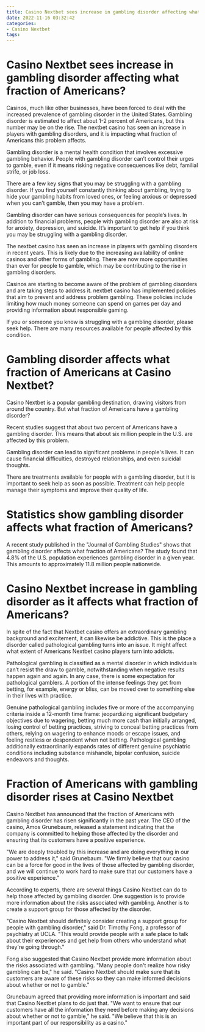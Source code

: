 ```yaml
---
title: Casino Nextbet sees increase in gambling disorder affecting what fraction of Americans
date: 2022-11-16 03:32:42
categories:
- Casino Nextbet
tags:
---
```



#  Casino Nextbet sees increase in gambling disorder affecting what fraction of Americans?

Casinos, much like other businesses, have been forced to deal with the increased prevalence of gambling disorder in the United States. Gambling disorder is estimated to affect about 1-2 percent of Americans, but this number may be on the rise. The nextbet casino has seen an increase in players with gambling disorders, and it is impacting what fraction of Americans this problem affects.

Gambling disorder is a mental health condition that involves excessive gambling behavior. People with gambling disorder can’t control their urges to gamble, even if it means risking negative consequences like debt, familial strife, or job loss.

There are a few key signs that you may be struggling with a gambling disorder. If you find yourself constantly thinking about gambling, trying to hide your gambling habits from loved ones, or feeling anxious or depressed when you can’t gamble, then you may have a problem.

Gambling disorder can have serious consequences for people’s lives. In addition to financial problems, people with gambling disorder are also at risk for anxiety, depression, and suicide. It’s important to get help if you think you may be struggling with a gambling disorder.

The nextbet casino has seen an increase in players with gambling disorders in recent years. This is likely due to the increasing availability of online casinos and other forms of gambling. There are now more opportunities than ever for people to gamble, which may be contributing to the rise in gambling disorders.

Casinos are starting to become aware of the problem of gambling disorders and are taking steps to address it. nextbet casino has implemented policies that aim to prevent and address problem gambling. These policies include limiting how much money someone can spend on games per day and providing information about responsible gaming.

If you or someone you know is struggling with a gambling disorder, please seek help. There are many resources available for people affected by this condition.

#  Gambling disorder affects what fraction of Americans at Casino Nextbet?

Casino Nextbet is a popular gambling destination, drawing visitors from around the country. But what fraction of Americans have a gambling disorder?

Recent studies suggest that about two percent of Americans have a gambling disorder. This means that about six million people in the U.S. are affected by this problem.

Gambling disorder can lead to significant problems in people's lives. It can cause financial difficulties, destroyed relationships, and even suicidal thoughts.

There are treatments available for people with a gambling disorder, but it is important to seek help as soon as possible. Treatment can help people manage their symptoms and improve their quality of life.

#  Statistics show gambling disorder affects what fraction of Americans?

A recent study published in the "Journal of Gambling Studies" shows that gambling disorder affects what fraction of Americans? The study found that 4.8% of the U.S. population experiences gambling disorder in a given year. This amounts to approximately 11.8 million people nationwide.

#  Casino Nextbet increase in gambling disorder as it affects what fraction of Americans?

In spite of the fact that Nextbet casino offers an extraordinary gambling background and excitement, it can likewise be addictive. This is the place a disorder called pathological gambling turns into an issue. It might affect what extent of Americans Nextbet casino players turn into addicts.

Pathological gambling is classified as a mental disorder in which individuals can’t resist the draw to gamble, notwithstanding when negative results happen again and again. In any case, there is some expectation for pathological gamblers. A portion of the intense feelings they get from betting, for example, energy or bliss, can be moved over to something else in their lives with practice.

Genuine pathological gambling includes five or more of the accompanying criteria inside a 12-month time frame: jeopardizing significant budgetary objectives due to wagering, betting much more cash than initially arranged, losing control of betting practices, striving to conceal betting practices from others, relying on wagering to enhance moods or escape issues, and feeling restless or despondent when not betting. Pathological gambling additionally extraordinarily expands rates of different genuine psychiatric conditions including substance mishandle, bipolar confusion, suicide endeavors and thoughts.

#  Fraction of Americans with gambling disorder rises at Casino Nextbet

Casino Nextbet has announced that the fraction of Americans with gambling disorder has risen significantly in the past year. The CEO of the casino, Amos Grunebaum, released a statement indicating that the company is committed to helping those affected by the disorder and ensuring that its customers have a positive experience.

"We are deeply troubled by this increase and are doing everything in our power to address it," said Grunebaum. "We firmly believe that our casino can be a force for good in the lives of those affected by gambling disorder, and we will continue to work hard to make sure that our customers have a positive experience."

According to experts, there are several things Casino Nextbet can do to help those affected by gambling disorder. One suggestion is to provide more information about the risks associated with gambling. Another is to create a support group for those affected by the disorder.

"Casino Nextbet should definitely consider creating a support group for people with gambling disorder," said Dr. Timothy Fong, a professor of psychiatry at UCLA. "This would provide people with a safe place to talk about their experiences and get help from others who understand what they're going through."

Fong also suggested that Casino Nextbet provide more information about the risks associated with gambling. "Many people don't realize how risky gambling can be," he said. "Casino Nextbet should make sure that its customers are aware of these risks so they can make informed decisions about whether or not to gamble."

Grunebaum agreed that providing more information is important and said that Casino Nextbet plans to do just that. "We want to ensure that our customers have all the information they need before making any decisions about whether or not to gamble," he said. "We believe that this is an important part of our responsibility as a casino."